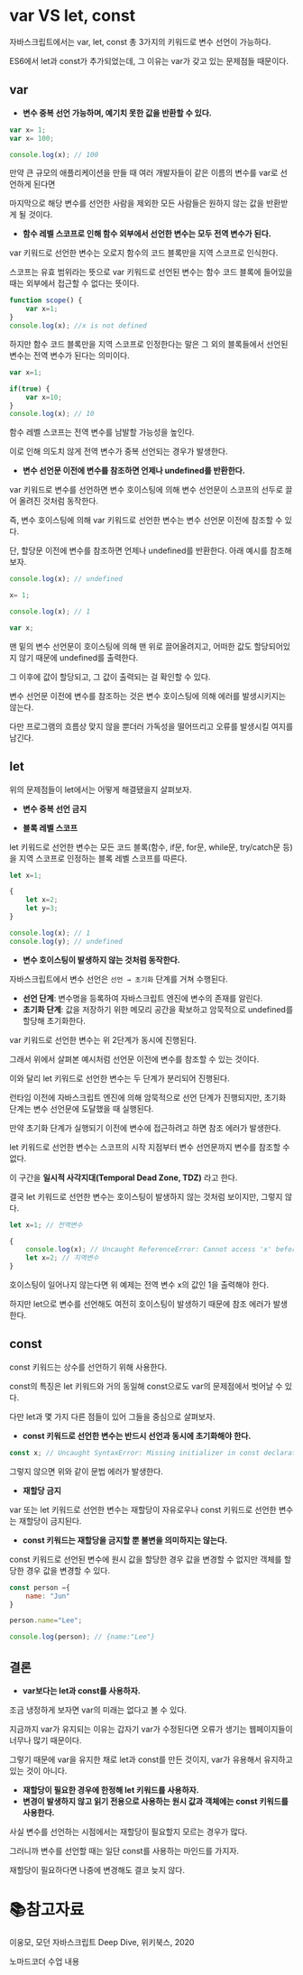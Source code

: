 # var VS let, const

자바스크립트에서는 var, let, const 총 3가지의 키워드로 변수 선언이 가능하다.

ES6에서 let과 const가 추가되었는데, 그 이유는 var가 갖고 있는 문제점들 때문이다.



## var

- **변수 중복 선언 가능하며, 예기치 못한 값을 반환할 수 있다.**

```javascript
var x= 1;
var x= 100;

console.log(x); // 100
```

만약 큰 규모의 애플리케이션을 만들 때 여러 개발자들이 같은 이름의 변수를 var로 선언하게 된다면

마지막으로 해당 변수를 선언한 사람을 제외한 모든 사람들은 원하지 않는 값을 반환받게 될 것이다.



- **함수 레벨 스코프로 인해 함수 외부에서 선언한 변수는 모두 전역 변수가 된다.**

var 키워드로 선언한 변수는 오로지 함수의 코드 블록만을 지역 스코프로 인식한다.

스코프는 유효 범위라는 뜻으로 var 키워드로 선언된 변수는 함수 코드 블록에 들어있을 때는 외부에서 접근할 수 없다는 뜻이다.

```javascript
function scope() {
	var x=1;
}
console.log(x); //x is not defined
```

하지만 함수 코드 블록만을 지역 스코프로 인정한다는 말은 그 외의 블록들에서 선언된 변수는 전역 변수가 된다는 의미이다.

```javascript
var x=1;

if(true) {
	var x=10;
}
console.log(x); // 10
```

함수 레벨 스코프는 전역 변수를 남발할 가능성을 높인다.

이로 인해 의도치 않게 전역 변수가 중복 선언되는 경우가 발생한다.



- **변수 선언문 이전에 변수를 참조하면 언제나 undefined를 반환한다.**

var 키워드로 변수를 선언하면 변수 호이스팅에 의해 변수 선언문이 스코프의 선두로 끌어 올려진 것처럼 동작한다.

즉, 변수 호이스팅에 의해 var 키워드로 선언한 변수는 변수 선언문 이전에 참조할 수 있다.

단, 할당문 이전에 변수를 참조하면 언제나 undefined를 반환한다. 아래 예시를 참조해보자.

```javascript
console.log(x); // undefined

x= 1;

console.log(x); // 1

var x;
```

맨 밑의 변수 선언문이 호이스팅에 의해 맨 위로 끌어올려지고, 어떠한 값도 할당되어있지 않기 때문에 undefined를 출력한다.

그 이후에 값이 할당되고, 그 값이 출력되는 걸 확인할 수 있다.



변수 선언문 이전에 변수를 참조하는 것은 변수 호이스팅에 의해 에러를 발생시키지는 않는다.

다만 프로그램의 흐름상 맞지 않을 뿐더러 가독성을 떨어뜨리고 오류를 발생시킬 여지를 남긴다.



## let

위의 문제점들이 let에서는 어떻게 해결됐을지 살펴보자.



- **변수 중복 선언 금지**

- **블록 레벨 스코프**

let 키워드로 선언한 변수는 모든 코드 블록(함수, if문, for문, while문, try/catch문 등)을 지역 스코프로 인정하는 블록 레벨 스코프를 따른다.

```javascript
let x=1;

{
	let x=2;
	let y=3;
}

console.log(x); // 1
console.log(y); // undefined
```



- **변수 호이스팅이 발생하지 않는 것처럼 동작한다.**

자바스크립트에서 변수 선언은 `선언 → 초기화` 단계를 거쳐 수행된다.

- **선언 단계**: 변수명을 등록하여 자바스크립트 엔진에 변수의 존재를 알린다.
- **초기화 단계**: 값을 저장하기 위한 메모리 공간을 확보하고 암묵적으로 undefined를 할당해 초기화한다.

var 키워드로 선언한 변수는 위 2단계가 동시에 진행된다.

그래서 위에서 살펴본 예시처럼 선언문 이전에 변수를 참조할 수 있는 것이다.



이와 달리 let 키워드로 선언한 변수는 두 단계가 분리되어 진행된다.

런타임 이전에 자바스크립트 엔진에 의해 암묵적으로 선언 단계가 진행되지만, 초기화 단계는 변수 선언문에 도달했을 때 실행된다.



만약 초기화 단계가 실행되기 이전에 변수에 접근하려고 하면 참조 에러가 발생한다.

let 키워드로 선언한 변수는 스코프의 시작 지점부터 변수 선언문까지 변수를 참조할 수 없다.

이 구간을 **일시적 사각지대(Temporal Dead Zone, TDZ)** 라고 한다.



결국 let 키워드로 선언한 변수는 호이스팅이 발생하지 않는 것처럼 보이지만, 그렇지 않다.

```javascript
let x=1; // 전역변수

{
	console.log(x); // Uncaught ReferenceError: Cannot access 'x' before initialization
	let x=2; // 지역변수
}
```

호이스팅이 일어나지 않는다면 위 예제는 전역 변수 x의 값인 1을 출력해야 한다.

하지만 let으로 변수를 선언해도 여전히 호이스팅이 발생하기 때문에 참조 에러가 발생한다.



## const

const 키워드는 상수를 선언하기 위해 사용한다.

const의 특징은 let 키워드와 거의 동일해 const으로도 var의 문제점에서 벗어날 수 있다.

다만 let과 몇 가지 다른 점들이 있어 그들을 중심으로 살펴보자.



- **const 키워드로 선언한 변수는 반드시 선언과 동시에 초기화해야 한다.**

```javascript
const x; // Uncaught SyntaxError: Missing initializer in const declaration
```

그렇지 않으면 위와 같이 문법 에러가 발생한다.

- **재할당 금지**

var 또는 let 키워드로 선언한 변수는 재할당이 자유로우나 const 키워드로 선언한 변수는 재할당이 금지된다.

- **const 키워드는 재할당을 금지할 뿐 불변을 의미하지는 않는다.**

const 키워드로 선언된 변수에 원시 값을 할당한 경우 값을 변경할 수 없지만 객체를 할당한 경우 값을 변경할 수 있다.

```javascript
const person ={
	name: "Jun"
}

person.name="Lee";

console.log(person); // {name:"Lee"}
```



## 결론

- **var보다는 let과 const를 사용하자.**

조금 냉정하게 보자면 var의 미래는 없다고 볼 수 있다.

지금까지 var가 유지되는 이유는 갑자기 var가 수정된다면 오류가 생기는 웹페이지들이 너무나 많기 때문이다.

그렇기 때문에 var을 유지한 채로 let과 const를 만든 것이지, var가 유용해서 유지하고 있는 것이 아니다.



- **재할당이 필요한 경우에 한정해 let 키워드를 사용하자.**
- **변경이 발생하지 않고 읽기 전용으로 사용하는 원시 값과 객체에는 const 키워드를 사용한다.**

사실 변수를 선언하는 시점에서는 재할당이 필요할지 모르는 경우가 많다.

그러니까 변수를 선언할 때는 일단 const를 사용하는 마인드를 가지자.

재할당이 필요하다면 나중에 변경해도 결코 늦지 않다.



# :books:참고자료

이웅모, 모던 자바스크립트 Deep Dive, 위키북스, 2020

노마드코더 수업 내용
